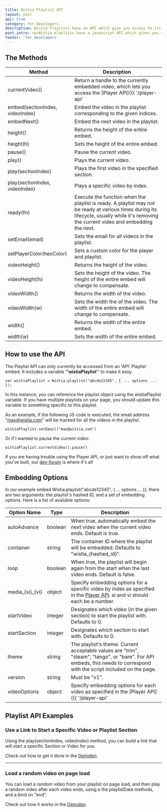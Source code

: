 ```yaml
---
title: Wistia Playlist API
layout: post
api: true
category: For Developers
description: Wistia Playlists have an API which give you access to its functionality and behavior! 
post_intro: <p>Wistia playlists have a javascript API which gives you control over its behavior, and gives you access to the Player API for the currently embedded video.</p>
footer: 'for_developers'
---
```


## The Methods

Method | Description
----- | -----------
currentVideo()                  | Return a handle to the currently embedded video, which lets you access the [Player API]({{ '/player-api' | post_url }}).
embed(sectionIndex, videoIndex) | Embed the video in the playlist corresponding to the given indices.
embedNext()                     | Embed the next video in the playlist.
height()                        | Returns the height of the entire embed.
height(h)                       | Sets the height of the entire embed.
pause()                         | Pause the current video.
play()                          | Plays the current video.
play(sectionIndex)              | Plays the first video in the specified section.
play(sectionIndex, videoIndex)  | Plays a specific video by index.
ready(fn)                       | Execute the function when the playlist is ready. A playlist may not be ready at various times during its lifecycle, usually while it's removing the current video and embedding the next. 
setEmail(email)                 | Sets the email for all videos in the playlist.
setPlayerColor(hexColor)        | Sets a custom color for the player and playlist.
videoHeight()                   | Returns the height of the video.
videoHeight(h)                  | Sets the height of the video. The height of the entire embed will change to compensate.
videoWidth()                    | Returns the width of the video.
videoWidth(w)                   | Sets the width the of the video. The width of the entire embed will change to compensate.
width()                         | Returns the width of the entire embed.
width(w)                        | Sets the width of the entire embed.

## How to use the API

The Playlist API can only currently be accessed from an 'API' Playlist embed. It includes a variable **''wistiaPlaylist''** to make it easy.

<pre><code class='language-javascript'>var wistiaPlaylist = Wistia.playlist("abcde12345", { ... options ... });</code></pre>

In this instance, you can reference the playlist object using the <span class="code">wistiaPlaylist</span> variable. If you have multiple playlists on your page, you should update this variable to something specific to this playlist.

As an example, if the following JS code is executed, the email address "max@wistia.com" will be tracked for all the videos in the playlist.

<pre><code class='language-javascript'>wistiaPlaylist.setEmail("max@wistia.com")</code></pre>

Or if I wanted to pause the current video:

<pre><code class='language-javascript'>wistiaPlaylist.currentVideo().pause()</code></pre>

If you are having trouble using the Player API, or just want to show off what you've built, our [dev-forum](http://dev-forum.wistia.com) is where it's at!

## Embedding Options

In our example embed <span class="code">Wistia.playlist("abcde12345", { ... options ... });</span> there are two arguments: the playlist's <span class="code">hashed ID</span>, and a set of <span class="code">embedding options</span>. Here is a list of available options:

Option Name     | Type    | Description
-----------     | ----    | -----------
autoAdvance     | boolean | When true, automatically embed the next video when the current video ends. Default is true.
container       | string  | The container ID where the playlist will be embedded. Defaults to "wistia_{hashed_id}".
loop            | boolean | When true, the playlist will begin again from the start when the last video ends. Default is false.
media\_\{si}\_\{vi} | object  | Specify embedding options for a specific video by index as specified in the [Player API](/player-api.html). si and vi should each be a number. 
startVideo      | integer | Designates which video (in the given section) to start the playlist with. Defaults to 0.
startSection    | integer | Designates which section to start with. Defaults to 0.
theme           | string  | The playlist's theme. Current acceptable values are "trim", "steam", "tango", or "bare". For API embeds, this needs to correspond with the script included on the page.
version         | string  | Must be "v1".
videoOptions    | object  | Specify embedding options for each video as specified in the [Player API]({{ '/player-api' | post_url }}).

## Playlist API Examples

### Use a Link to Start a Specific Video or Playlist Section

Using the <span class="code">play(sectionIndex, videoIndex)</span> method, you can build a link that will start a specific Section or Video for you.

Check out how to get it done in the [Demobin](http://wistia.github.com/demobin/playlist-control-links/).

---

### Load a random video on page load

You can load a random video from your playlist on page load, and then play a random video after each video ends, using a the playlistData methods, and a bind on "end".

Check out how it works in the [Demobin](http://wistia.github.com/demobin/random-playlist-video/).
